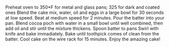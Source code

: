 Preheat oven to 350*F for metal and glass pans; 325 for dark and coated ones
Blend the cake mix, water, oil and eggs in a large bowl for 30 seconds at low speed.
Beat at medium speed for 2 minutes.
Pour the batter into your pan.
Blend cocoa poch with water in a small bowl until well combined, then add oil and stir until the mixture thickens. 
Spoon batter to pans
Swirl with knife and bake immadiately.
Bake until toothpick comes of clean from the batter.
Cool cake on the wire rack for 15 minutes.
Enjoy the amazing cake!